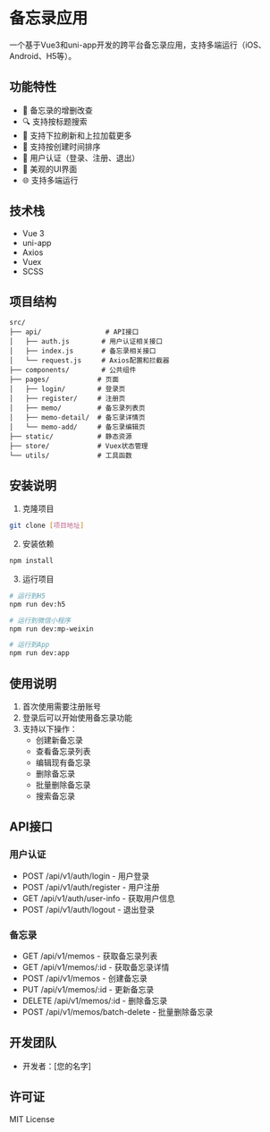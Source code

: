 # 备忘录应用

一个基于Vue3和uni-app开发的跨平台备忘录应用，支持多端运行（iOS、Android、H5等）。

## 功能特性

- 📝 备忘录的增删改查
- 🔍 支持按标题搜索
- 📱 支持下拉刷新和上拉加载更多
- 🔄 支持按创建时间排序
- 👤 用户认证（登录、注册、退出）
- 🎨 美观的UI界面
- 🌐 支持多端运行

## 技术栈

- Vue 3
- uni-app
- Axios
- Vuex
- SCSS

## 项目结构

```
src/
├── api/                # API接口
│   ├── auth.js        # 用户认证相关接口
│   ├── index.js       # 备忘录相关接口
│   └── request.js     # Axios配置和拦截器
├── components/        # 公共组件
├── pages/            # 页面
│   ├── login/        # 登录页
│   ├── register/     # 注册页
│   ├── memo/         # 备忘录列表页
│   ├── memo-detail/  # 备忘录详情页
│   └── memo-add/     # 备忘录编辑页
├── static/           # 静态资源
├── store/            # Vuex状态管理
└── utils/            # 工具函数
```

## 安装说明

1. 克隆项目
```bash
git clone [项目地址]
```

2. 安装依赖
```bash
npm install
```

3. 运行项目
```bash
# 运行到H5
npm run dev:h5

# 运行到微信小程序
npm run dev:mp-weixin

# 运行到App
npm run dev:app
```

## 使用说明

1. 首次使用需要注册账号
2. 登录后可以开始使用备忘录功能
3. 支持以下操作：
   - 创建新备忘录
   - 查看备忘录列表
   - 编辑现有备忘录
   - 删除备忘录
   - 批量删除备忘录
   - 搜索备忘录

## API接口

### 用户认证
- POST /api/v1/auth/login - 用户登录
- POST /api/v1/auth/register - 用户注册
- GET /api/v1/auth/user-info - 获取用户信息
- POST /api/v1/auth/logout - 退出登录

### 备忘录
- GET /api/v1/memos - 获取备忘录列表
- GET /api/v1/memos/:id - 获取备忘录详情
- POST /api/v1/memos - 创建备忘录
- PUT /api/v1/memos/:id - 更新备忘录
- DELETE /api/v1/memos/:id - 删除备忘录
- POST /api/v1/memos/batch-delete - 批量删除备忘录

## 开发团队

- 开发者：[您的名字]

## 许可证

MIT License 